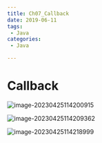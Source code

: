 ```yaml
---
title: Ch07_Callback
date: 2019-06-11
tags:
 - Java
categories:
 - Java

---
```


# Callback

![image-20230425114200915](https://markdown-1301334775.cos.eu-frankfurt.myqcloud.com/image-20230425114200915.png)

![image-20230425114209362](https://markdown-1301334775.cos.eu-frankfurt.myqcloud.com/image-20230425114209362.png)

![image-20230425114218999](https://markdown-1301334775.cos.eu-frankfurt.myqcloud.com/image-20230425114218999.png)
